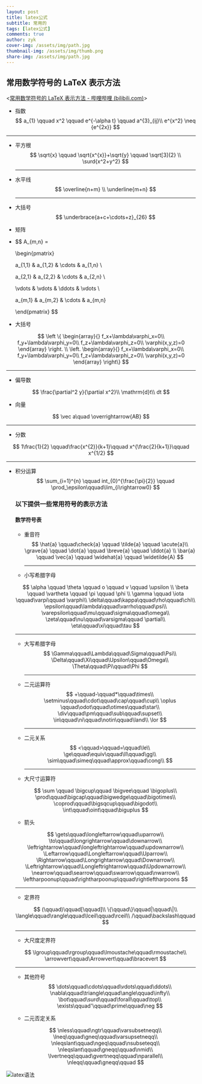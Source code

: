```yaml
---
layout: post
title: latex公式
subtitle: 常用的
tags: [latex公式]
comments: true
author: zyk
cover-img: /assets/img/path.jpg
thumbnail-img: /assets/img/thumb.png
share-img: /assets/img/path.jpg
---
```




## **常用数学符号的 LaTeX 表示方法**

<[常用数学符号的 LaTeX 表示方法 - 哔哩哔哩 (bilibili.com)](https://www.bilibili.com/read/cv13709237)>

- 指数
  $$
  a_{1} \qquad x^2 \qquad  e^{-\alpha t} \qquad a^{3}_{ij}\\
  e^{x^2} \neq {e^{2x}}
  $$
  

---

- 平方根
  $$
  \sqrt{x} \qquad \sqrt{x^{x}}+\sqrt{y}
  \qquad \sqrt[3]{2} \\ 
  \surd{x^2+y^2}
  $$
  
  ---
  
- 水平线
  $$
  \overline{n+m} \\
  \underline{m+n}
  $$
  
  ---
  
- 大括号
  $$
  \underbrace{a+c+\cdots+z}_{26}
  $$
  
- 矩阵
  
- 
  $$
  A_{m,n} =
  
  \begin{pmatrix}
  
  a_{1,1} & a_{1,2} & \cdots & a_{1,n} \\
  
  a_{2,1} & a_{2,2} & \cdots & a_{2,n} \\
  
  \vdots & \vdots & \ddots & \vdots \\
  
  a_{m,1} & a_{m,2} & \cdots & a_{m,n}
  
  \end{pmatrix}
  $$
  
  
  
  
- 大括号

$$
\left \{
\begin{array}{}
 f_x+\lambda\varphi_x=0\\
 f_y+\lambda\varphi_y=0\\
 f_z+\lambda\varphi_z=0\\
 \varphi(x,y,z)=0
\end{array}
\right.
\\
\left.
\begin{array}{}
 f_x+\lambda\varphi_x=0\\
 f_y+\lambda\varphi_y=0\\
 f_z+\lambda\varphi_z=0\\
 \varphi(x,y,z)=0
\end{array}
\right\}
$$



---

- 偏导数

$$
\frac{\partial^2 y}{\partial x^2}\\
\mathrm{d}t\\
dt
$$



- 向量

$$
\vec a\quad \overrightarrow{AB}
$$

---

- 分数

$$
1\frac{1}{2} \qquad\frac{x^{2}}{k+1}\qquad x^{\frac{2}{k+1}}\qquad  x^{1/2}
$$

---

- 积分运算
  $$
  \sum_{i=1}^{n} \qquad int_{0}^{\frac{\pi}{2}} \qquad \prod_\epsilon\qquad\lim_{i\rightarrow0}
  $$

  

  ### 以下提供一些常用符号的表示方法 

  #### 数学符号表
  
  - 重音符
    $$
    \hat{a} \qquad\check{a} \qquad \tilde{a} \qquad \acute{a}\\ \grave{a} \qquad \dot{a} \qquad \breve{a} \qquad \ddot{a} \\
    \bar{a} \qquad \vec{a} \qquad \widehat{a} \qquad \widetilde{A}
    $$
    
    ---
    
  - 小写希腊字母
  
  $$
  \alpha \qquad \theta \qquad o \qquad v \qquad \upsilon \\ 
  \beta \qquad \vartheta \qquad \pi
  \qquad \phi \\
  \gamma \qquad \iota \qquad\varpi\qquad \varphi\\
  \delta\qquad\kappa\qquad\rho\qquad\chi\\
  \epsilon\qquad\lambda\qquad\varrho\qquad\psi\\
  \varepsilon\qquad\mu\qquad\sigma\qquad\omega\\
  \zeta\qquad\nu\qquad\varsigma\qquad \partial\\
  \eta\qquad\xi\qquad\tau
  $$
  
  ---
  
  - 大写希腊字母
    $$
    \Gamma\qquad\Lambda\qquad\Sigma\qquad\Psi\\
    \Delta\qquad\Xi\qquad\Upsilon\qquad\Omega\\
    \Theta\qquad\Pi\qquad\Phi
    $$
    
    ---
    
  - 二元运算符
    $$
    +\qquad-\qquad*\qquad\times\\
    \setminus\qquad\cdot\qquad\cap\qquad\cup\\
    \oplus \qquad\odot\qquad\otimes\qquad\star\\
    \div\qquad\pm\qquad\sub\qquad\supset\\
    \in\qquad\ni\qquad\notin\qquad\land\\
    \lor
    $$
    
    
    
    ---
    
  - 二元关系
    $$
    <\qquad>\qquad=\qquad\le\\
    \ge\qquad\equiv\qquad\ll\qquad\gg\\
    \sim\qquad\simeq\qquad\approx\qquad\cong\\
    $$
    
    ---
  
  - 大尺寸运算符
  
  $$
  \sum \qquad \bigcup\qquad \bigvee\qquad \bigoplus\\
  \prod\qquad\bigcap\qquad\bigwedge\qquad\bigotimes\\
  \coprod\qquad\bigsqcup\qquad\bigodot\\
  \int\qquad\oint\qquad\biguplus
  $$
  
  
  
  - 箭头
  
  $$
  \gets\qquad\longleftarrow\qquad\uparrow\\
  \to\qquad\longrightarrow\qquad\downarrow\\
  \leftrightarrow\qquad\longleftrightarrow\qquad\updownarrow\\
  \Leftarrow\qquad\Longleftarrow\qquad\Uparrow\\
  \Rightarrow\qquad\Longrightarrow\qquad\Downarrow\\
  \Leftrightarrow\qquad\Longleftrightarrow\qquad\Updownarrow\\
  \nearrow\qquad\searrow\qquad\swarrow\qquad\nwarrow\\
  \leftharpoonup\qquad\rightharpoonup\qquad\rightleftharpoons
  $$
  
  ---
  
  - 定界符
  
  $$
  (\qquad)\qquad[\qquad]\\
  \{\qquad\}\qquad|\qquad\|\\
  \langle\qquad\rangle\qquad\lceil\qquad\rceil\\
  /\qquad\backslash\qquad
  $$
  
  ---
  
  - 大尺度定界符
  
  $$
  \lgroup\qquad\rgroup\qquad\lmoustache\qquad\rmoustache\\
  \arrowvert\qquad\Arrowvert\qquad\bracevert
  $$
  
  ---
  
  - 其他符号
    $$
    \dots\qquad\cdots\qquad\vdots\qquad\ddots\\
    \nabla\qquad\triangle\qquad\angle\qquad\infty\\
    \bot\qquad\surd\qquad\forall\qquad\top\\
    \exists\qquad'\qquad\prime\qquad\neg
    $$
  
  - 二元否定关系
  
  $$
  \nless\qquad\ngtr\qquad\varsubsetneqq\\
  \lneq\qquad\gneq\qquad\varsupsetneqq\\
  \nleqslant\qquad\ngeq\qquad\nsubseteqq\\
  \nleqslant\qquad\gneqq\qquad\nmid\\
  \lvertneqq\qquad\gvertneqq\qquad\nparallel\\
  \nleqq\qquad\gneqq\qquad
  $$





![latex语法](D:\TyporaPicture\latex公式\latex语法.jpg)
